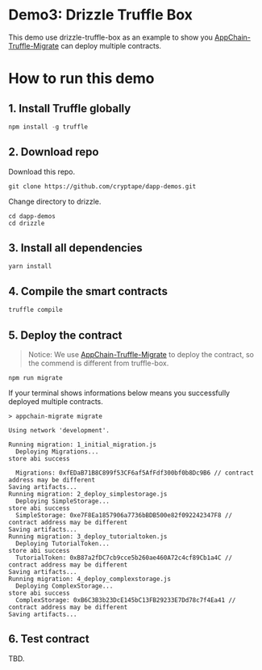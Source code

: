 # Demo3: Drizzle Truffle Box

This demo use drizzle-truffle-box as an example to show you [AppChain-Truffle-Migrate](https://github.com/cryptape/appchain-truffle-migrate) can deploy multiple contracts.

# How to run this demo

## 1. Install Truffle globally

```javascript
npm install -g truffle
```

## 2. Download repo
Download this repo.

```shell
git clone https://github.com/cryptape/dapp-demos.git
```
Change directory to drizzle.

```shell
cd dapp-demos
cd drizzle
```

## 3. Install all dependencies

```shell
yarn install
```

## 4. Compile the smart contracts

```javascript
truffle compile
```

## 5. Deploy the contract
> Notice: We use [AppChain-Truffle-Migrate](https://github.com/cryptape/appchain-truffle-migrate) to deploy the contract, so the commend is different from truffle-box.

```shell
npm run migrate
```
If your terminal shows informations below means you successfully deployed multiple contracts.

```shell
> appchain-migrate migrate

Using network 'development'.

Running migration: 1_initial_migration.js
  Deploying Migrations...
store abi success

  Migrations: 0xfEDaB71B8C899f53CF6af5AfFdf300bf0b8Dc9B6 // contract address may be different
Saving artifacts...
Running migration: 2_deploy_simplestorage.js
  Deploying SimpleStorage...
store abi success
  SimpleStorage: 0xe7F8Ea1857906a7736bBDB500e82f092242347F8 // contract address may be different
Saving artifacts...
Running migration: 3_deploy_tutorialtoken.js
  Deploying TutorialToken...
store abi success
  TutorialToken: 0xB87a2fDC7cb9cce5b260ae460A72c4cf89Cb1a4C // contract address may be different
Saving artifacts...
Running migration: 4_deploy_complexstorage.js
  Deploying ComplexStorage...
store abi success
  ComplexStorage: 0xB6C3B3b23DcE145bC13FB29233E7Dd78c7f4Ea41 // contract address may be different
Saving artifacts...
```

## 6. Test contract

TBD.
